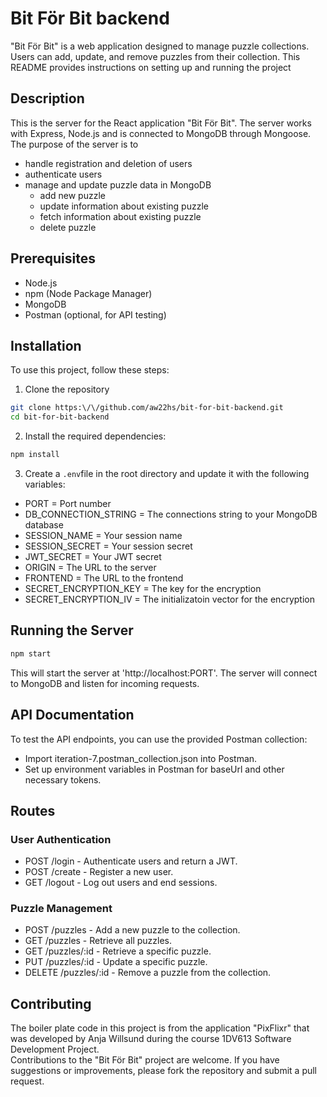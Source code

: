 # Bit För Bit backend

"Bit För Bit" is a web application designed to manage puzzle collections. Users can add, update, and remove puzzles from their collection. This README provides instructions on setting up and running the project

## Description
This is the server for the React application "Bit För Bit". The server works with Express, Node.js and is connected to MongoDB through Mongoose. The purpose of the server is to
- handle registration and deletion of users
- authenticate users
- manage and update puzzle data in MongoDB
  - add new puzzle
  - update information about existing puzzle
  - fetch information about existing puzzle
  - delete puzzle

## Prerequisites
- Node.js
- npm (Node Package Manager)
- MongoDB
- Postman (optional, for API testing)

## Installation
To use this project, follow these steps:

1. Clone the repository
```bash
git clone https:\/\/github.com/aw22hs/bit-for-bit-backend.git
cd bit-for-bit-backend
```
2. Install the required dependencies: 
```bash
npm install
```  
3. Create a `.env`file in the root directory and update it with the following variables:
- PORT = Port number
- DB_CONNECTION_STRING = The connections string to your MongoDB database
- SESSION_NAME = Your session name
- SESSION_SECRET = Your session secret
- JWT_SECRET = Your JWT secret
- ORIGIN = The URL to the server
- FRONTEND = The URL to the frontend
- SECRET_ENCRYPTION_KEY = The key for the encryption
- SECRET_ENCRYPTION_IV = The initializatoin vector for the encryption

## Running the Server
```bash
npm start
```

This will start the server at 'http://localhost:PORT'. The server will connect to MongoDB and listen for incoming requests.

## API Documentation
To test the API endpoints, you can use the provided Postman collection:

- Import iteration-7.postman_collection.json into Postman.
- Set up environment variables in Postman for baseUrl and other necessary tokens.

## Routes
### User Authentication
- POST /login - Authenticate users and return a JWT.
- POST /create - Register a new user.
- GET /logout - Log out users and end sessions.

### Puzzle Management
- POST /puzzles - Add a new puzzle to the collection.
- GET /puzzles - Retrieve all puzzles.
- GET /puzzles/:id - Retrieve a specific puzzle.
- PUT /puzzles/:id - Update a specific puzzle.
- DELETE /puzzles/:id - Remove a puzzle from the collection.

## Contributing
The boiler plate code in this project is from the application "PixFlixr" that was developed by Anja Willsund during the course 1DV613 Software Development Project.  
Contributions to the "Bit För Bit" project are welcome. If you have suggestions or improvements, please fork the repository and submit a pull request.
